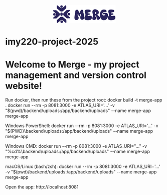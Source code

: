 <div align="center">
  <img src="mergelogo.png" alt="Merge Logo" width="200"/>
</div>

# imy220-project-2025
# Welcome to Merge - my project management and version control website!

Run docker, then run these from the project root:
docker build -t merge-app .
docker run --rm -p 8081:3000 -e ATLAS_URI='...' -v "$(pwd)/backend/uploads:/app/backend/uploads" --name merge-app merge-app

Windows PowerShell:
  docker run --rm -p 8081:3000 -e ATLAS_URI='...' -v "${PWD}\backend\uploads:/app/backend/uploads" --name merge-app merge-app

Windows CMD:
  docker run --rm -p 8081:3000 -e ATLAS_URI="..." -v "%cd%\backend\uploads:/app/backend/uploads" --name merge-app merge-app

macOS/Linux (bash/zsh):
  docker run --rm -p 8081:3000 -e ATLAS_URI='...' -v "$(pwd)/backend/uploads:/app/backend/uploads" --name merge-app merge-app

Open the app:
http://localhost:8081

